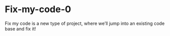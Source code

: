 # Fix-my-code-0
Fix my code is a new type of project, where we’ll jump into an existing code base and fix it!